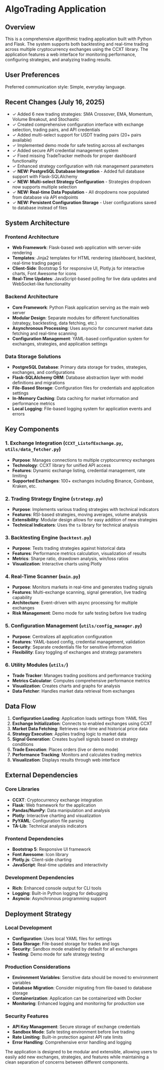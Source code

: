 # AlgoTrading Application

## Overview

This is a comprehensive algorithmic trading application built with Python and Flask. The system supports both backtesting and real-time trading across multiple cryptocurrency exchanges using the CCXT library. The application features a web interface for monitoring performance, configuring strategies, and analyzing trading results.

## User Preferences

Preferred communication style: Simple, everyday language.

## Recent Changes (July 16, 2025)

- ✓ Added 6 new trading strategies: SMA Crossover, EMA, Momentum, Volume Breakout, and Stochastic
- ✓ Created comprehensive configuration interface with exchange selection, trading pairs, and API credentials
- ✓ Added multi-select support for USDT trading pairs (20+ pairs available)
- ✓ Implemented demo mode for safe testing across all exchanges
- ✓ Added secure API credential management system
- ✓ Fixed missing TradeTracker methods for proper dashboard functionality
- ✓ Enhanced strategy configuration with risk management parameters
- ✓ **NEW: PostgreSQL Database Integration** - Added full database support with Flask-SQLAlchemy
- ✓ **NEW: Multi-select Strategy Configuration** - Strategies dropdown now supports multiple selection
- ✓ **NEW: Real-time Data Population** - All dropdowns now populated from database via API endpoints
- ✓ **NEW: Persistent Configuration Storage** - User configurations saved to database instead of files

## System Architecture

### Frontend Architecture
- **Web Framework**: Flask-based web application with server-side rendering
- **Templates**: Jinja2 templates for HTML rendering (dashboard, backtest, real-time trading pages)
- **Client-Side**: Bootstrap 5 for responsive UI, Plotly.js for interactive charts, Font Awesome for icons
- **Real-Time Updates**: JavaScript-based polling for live data updates and WebSocket-like functionality

### Backend Architecture
- **Core Framework**: Python Flask application serving as the main web server
- **Modular Design**: Separate modules for different functionalities (strategy, backtesting, data fetching, etc.)
- **Asynchronous Processing**: Uses asyncio for concurrent market data fetching and real-time scanning
- **Configuration Management**: YAML-based configuration system for exchanges, strategies, and application settings

### Data Storage Solutions
- **PostgreSQL Database**: Primary data storage for trades, strategies, exchanges, and configurations
- **Flask-SQLAlchemy ORM**: Database abstraction layer with model definitions and migrations
- **File-Based Storage**: Configuration files for credentials and application settings
- **In-Memory Caching**: Data caching for market information and performance metrics
- **Local Logging**: File-based logging system for application events and errors

## Key Components

### 1. Exchange Integration (`CCXT_ListofExchange.py`, `utils/data_fetcher.py`)
- **Purpose**: Manages connections to multiple cryptocurrency exchanges
- **Technology**: CCXT library for unified API access
- **Features**: Dynamic exchange listing, credential management, rate limiting
- **Supported Exchanges**: 100+ exchanges including Binance, Coinbase, Kraken, etc.

### 2. Trading Strategy Engine (`strategy.py`)
- **Purpose**: Implements various trading strategies with technical indicators
- **Features**: RSI-based strategies, moving averages, volume analysis
- **Extensibility**: Modular design allows for easy addition of new strategies
- **Technical Indicators**: Uses the `ta` library for technical analysis

### 3. Backtesting Engine (`backtest.py`)
- **Purpose**: Tests trading strategies against historical data
- **Features**: Performance metrics calculation, visualization of results
- **Metrics**: Sharpe ratio, drawdown analysis, win/loss ratios
- **Visualization**: Interactive charts using Plotly

### 4. Real-Time Scanner (`main.py`)
- **Purpose**: Monitors markets in real-time and generates trading signals
- **Features**: Multi-exchange scanning, signal generation, live trading capability
- **Architecture**: Event-driven with async processing for multiple exchanges
- **Risk Management**: Demo mode for safe testing before live trading

### 5. Configuration Management (`utils/config_manager.py`)
- **Purpose**: Centralizes all application configuration
- **Features**: YAML-based config, credential management, validation
- **Security**: Separate credentials file for sensitive information
- **Flexibility**: Easy toggling of exchanges and strategy parameters

### 6. Utility Modules (`utils/`)
- **Trade Tracker**: Manages trading positions and performance tracking
- **Metrics Calculator**: Computes comprehensive performance metrics
- **Visualization**: Creates charts and graphs for analysis
- **Data Fetcher**: Handles market data retrieval from exchanges

## Data Flow

1. **Configuration Loading**: Application loads settings from YAML files
2. **Exchange Initialization**: Connects to enabled exchanges using CCXT
3. **Market Data Fetching**: Retrieves real-time and historical price data
4. **Strategy Execution**: Applies trading logic to market data
5. **Signal Generation**: Creates buy/sell signals based on strategy conditions
6. **Trade Execution**: Places orders (live or demo mode)
7. **Performance Tracking**: Monitors and calculates trading metrics
8. **Visualization**: Displays results through web interface

## External Dependencies

### Core Libraries
- **CCXT**: Cryptocurrency exchange integration
- **Flask**: Web framework for the application
- **Pandas/NumPy**: Data manipulation and analysis
- **Plotly**: Interactive charting and visualization
- **PyYAML**: Configuration file parsing
- **TA-Lib**: Technical analysis indicators

### Frontend Dependencies
- **Bootstrap 5**: Responsive UI framework
- **Font Awesome**: Icon library
- **Plotly.js**: Client-side charting
- **JavaScript**: Real-time updates and interactivity

### Development Dependencies
- **Rich**: Enhanced console output for CLI tools
- **Logging**: Built-in Python logging for debugging
- **Asyncio**: Asynchronous programming support

## Deployment Strategy

### Local Development
- **Configuration**: Uses local YAML files for settings
- **Data Storage**: File-based storage for trades and logs
- **Security**: Sandbox mode enabled by default for all exchanges
- **Testing**: Demo mode for safe strategy testing

### Production Considerations
- **Environment Variables**: Sensitive data should be moved to environment variables
- **Database Migration**: Consider migrating from file-based to database storage
- **Containerization**: Application can be containerized with Docker
- **Monitoring**: Enhanced logging and monitoring for production use

### Security Features
- **API Key Management**: Secure storage of exchange credentials
- **Sandbox Mode**: Safe testing environment before live trading
- **Rate Limiting**: Built-in protection against API rate limits
- **Error Handling**: Comprehensive error handling and logging

The application is designed to be modular and extensible, allowing users to easily add new exchanges, strategies, and features while maintaining a clean separation of concerns between different components.